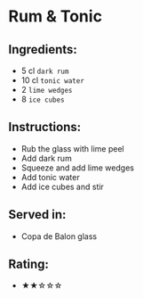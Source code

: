 # Rum & Tonic

## Ingredients:
- 5 cl `dark rum`
- 10 cl `tonic water`
- 2 `lime wedges`
- 8 `ice cubes`

## Instructions:
- Rub the glass with lime peel
- Add dark rum
- Squeeze and add lime wedges
- Add tonic water
- Add ice cubes and stir

## Served in:
- Copa de Balon glass

## Rating:
- ★★☆☆☆